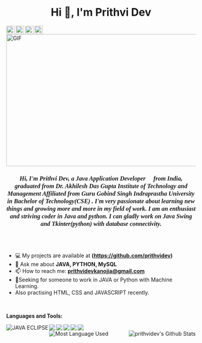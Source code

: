 <h1 align="center">Hi 👋, I'm Prithvi Dev</h1>

  <a href="https://twitter.com/PrithviDev6">
    <img align="left" alt="Prithvi Dev | Twitter" width="22px" src="https://cdn.jsdelivr.net/npm/simple-icons@v3/icons/twitter.svg" />
  </a>
  <a href="https://www.linkedin.com/in/prithvi-d-8139b4131/">
    <img align="left" alt="Prithvi's LinkedIN" width="22px" src="https://cdn.jsdelivr.net/npm/simple-icons@v3/icons/linkedin.svg" />
  </a>
  <a href="https://medium.com/@prithvidevkanojia1">
    <img align="left" alt="Prithvi's Medium" width="22px" src="https://cdn.jsdelivr.net/npm/simple-icons@v3/icons/medium.svg" />
  </a>
  <a href="https://www.instagram.com/prithvi__dev/?hl=en">
    <img align="left" alt="Prithvi's Instagram" width="22px" src="https://cdn.jsdelivr.net/npm/simple-icons@v3/icons/instagram.svg" />
  </a>

<img align="center" height="350" width="600" alt="GIF" src="https://stormotion.io/blog/content/images/2018/12/developer.gif" />

<h3 align="center" style="font-family: Times New Roman;"><b><i>Hi, I'm Prithvi Dev, a Java Application Developer 🚀 from India, graduated from Dr. Akhilesh Das Gupta Institute of Technology and Management Affiliated from Guru Gobind Singh Indraprastha University in Bachelor of Technology(CSE) . I'm very passionate about learning new things and growing more and more in my field of work. I am an enthusiast and striving coder in Java and python. I can gladly work on Java Swing and Tkinter(python) with database connectivity.</h3></i></b>

<br />
<br />

- 💻 My projects are available at **(https://github.com/prithvidev)**
- 💬 Ask me about **JAVA, PYTHON, MySQL**
- 📫 How to reach me: **prithvidevkanojia@gmail.com**
- 👨‍Seeking for someone to work in JAVA or Python with Machine Learning.
- Also practising HTML, CSS and JAVASCRIPT recently. 

<br /> 

**Languages and Tools:**  

<img align="left" alt="JAVA ECLIPSE" src="https://img.icons8.com/office/40/000000/java-eclipse.png"/>
<img align="left" src="https://img.icons8.com/color/48/000000/java-coffee-cup-logo.png"/>
<img align="left" src="https://img.icons8.com/color/48/000000/python.png"/>
<img align="left" src="https://img.icons8.com/windows/40/000000/netbeans.png"/>
<img align="left" src="https://img.icons8.com/ios-filled/50/000000/mysql-logo.png"/>
<img src="https://img.icons8.com/color/48/000000/pycharm.png"/>

<br />
<img align="left" alt="Most Language Used" src="https://github-readme-stats.vercel.app/api/top-langs/?username=prithvidev">
<img align="right" alt="prithvidev's Github Stats" src="https://github-readme-stats.vercel.app/api?username=prithvidev&show_icons=true&theme=onedark">
